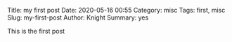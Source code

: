 Title: my first post
Date: 2020-05-16 00:55
Category: misc
Tags: first, misc
Slug: my-first-post
Author: Knight
Summary: yes

This is the first post
